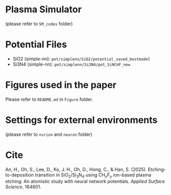 # Plasma Simulator
(please refer to `SM_codes` folder)

# Potential Files
- SiO2 (simple-nn): `pot/simplenn/SiO2/potential_saved_bestmodel`
- Si3N4 (simple-nn): `pot/simplenn/Si3N4/pot_SiNCHF_new`

# Figures used in the paper
Please refer to `README.md` in `Figure` folder.

# Settings for external environments
(please refer to `nurion` and `neuron` folder)

# Cite
An, H., Oh, S., Lee, D., Ko, J. H., Oh, D., Hong, C., & Han, S. (2025). Etching-to-deposition transition in SiO<sub>2</sub>/Si<sub>3</sub>N<sub>4</sub> using CH<sub>x</sub>F<sub>y</sub> ion-based plasma etching: An atomistic study with neural network potentials. *Applied Surface Science*, 164601.
